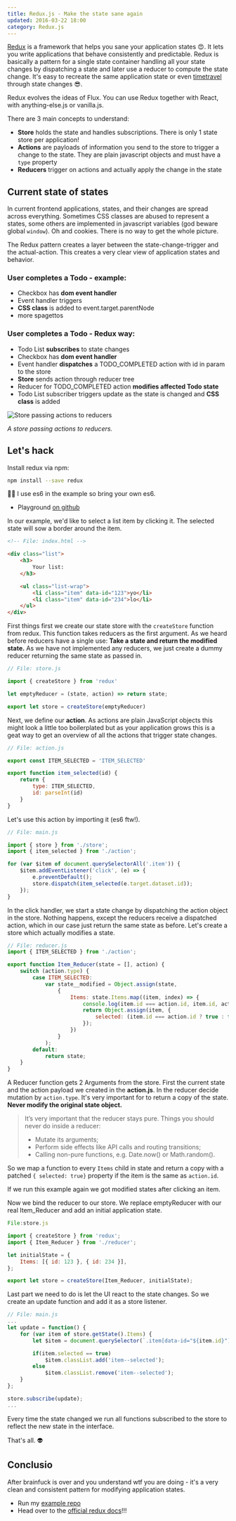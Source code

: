 ```yaml
---
title: Redux.js - Make the state sane again
updated: 2016-03-22 18:00
category: Redux.js
---
```


[Redux](http://redux.js.org/) is a framework that helps you sane your application states :heart_eyes:. It lets you write applications that behave consistently and predictable. Redux is basically a pattern for a single state container handling all your state changes by dispatching a state and later use a reducer to compute the state change. It's easy to recreate the same application state or even [timetravel](https://github.com/gaearon/redux-devtools) through state changes :sunglasses:.

Redux evolves the ideas of Flux. You can use Redux together with React, with anything-else.js or vanilla.js.

There are 3 main concepts to understand:

- **Store** holds the state and handles subscriptions. There is only 1 state store per application!
- **Actions** are payloads of information you send to the store to trigger a change to the state. They are plain javascript objects and must have a ```type``` property
- **Reducers** trigger on actions and actually apply the change in the state

## Current state of states

In current frontend applications, states, and their changes are spread across everything. Sometimes CSS classes are abused to represent a states, some others are implemented in javascript variables (god beware global ```window```). Oh and cookies. There is no way to get the whole picture.

The Redux pattern creates a layer between the state-change-trigger and the actual-action. This creates a very clear view of application states and behavior.

### User completes a Todo - example:

- Checkbox has **dom event handler**
- Event handler triggers
- **CSS class** is added to event.target.parentNode
- more spagettos

### User completes a Todo - Redux way:

- Todo List **subscribes** to state changes
- Checkbox has **dom event handler**
- Event handler **dispatches** a TODO_COMPLETED action with id in param to the store
- **Store** sends action through reducer tree
- Reducer for TODO_COMPLETED action **modifies affected Todo state**
- Todo List subscriber triggers update as the state is changed and **CSS class** is added

![Store passing actions to reducers](http://i.giphy.com/xztgj23fvzUyI.gif)

*A store passing actions to reducers.*

## Let's hack

Install redux via npm:

```sh
npm install --save redux
```

:guardsman: I use es6 in the example so bring your own es6.

- Playground [on github](https://github.com/k9ordon/redux-simple-example)

In our example, we'd like to select a list item by clicking it. The selected state will sow a border around the item.

```html
<!-- File: index.html -->

<div class="list">
    <h3>
        Your list:
    </h3>

    <ul class="list-wrap">
        <li class="item" data-id="123">yo</li>
        <li class="item" data-id="234">lo</li>
    </ul>
</div>
```

First things first we create our state store with the ```createStore``` function from redux. This function takes reducers as the first argument. As we heard before reducers have a single use: **Take a state and return the modified state.** As we have not implemented any reducers, we just create a dummy reducer returning the same state as passed in.

```js
// File: store.js

import { createStore } from 'redux'

let emptyReducer = (state, action) => return state;

export let store = createStore(emptyReducer)
```

Next, we define our **action**. As actions are plain JavaScript objects this might look a little too boilerplated but as your application grows this is a geat way to get an overview of all the actions that trigger state changes.

```js
// File: action.js

export const ITEM_SELECTED = 'ITEM_SELECTED'

export function item_selected(id) {
    return {
        type: ITEM_SELECTED,
        id: parseInt(id)
    }
}

```

Let's use this action by importing it (es6 ftw!).

```js
// File: main.js

import { store } from './store';
import { item_selected } from './action';

for (var $item of document.querySelectorAll('.item')) {
    $item.addEventListener('click', (e) => {
        e.preventDefault();
        store.dispatch(item_selected(e.target.dataset.id));
    });
}
```

In the click handler, we start a state change by dispatching the action object in the store. Nothing happens, except the reducers receive a dispatched action, which in our case just return the same state as before. Let's create a store which actually modifies a state.

```js
// File: reducer.js
import { ITEM_SELECTED } from './action';

export function Item_Reducer(state = [], action) {
    switch (action.type) {
        case ITEM_SELECTED:
            var state__modified = Object.assign(state,
                {
                    Items: state.Items.map((item, index) => {
                        console.log(item.id === action.id, item.id, action.id);
                        return Object.assign(item, {
                            selected: (item.id === action.id ? true : false)
                        });
                    })
                }
            );
        default:
            return state;
    }
}
```

A Reducer function gets 2 Arguments from the store. First the current state and the action payload we created in the **action.js**. In the reducer decide mutation by ```action.type```. It's very important for to return a copy of the state. **Never modify the original state object.**

> It’s very important that the reducer stays pure. Things you should never do inside a reducer:
>
> - Mutate its arguments;
> - Perform side effects like API calls and routing transitions;
> - Calling non-pure functions, e.g. Date.now() or Math.random().

So we map a function to every ```Items``` child in state and return a copy with a patched ```{ selected: true}``` property if the item is the same as ```action.id```.

If we run this example again we got modified states after clicking an item.

Now we bind the reducer to our store. We replace emptyReducer with our real Item_Reducer and add an initial application state.

```js
File:store.js

import { createStore } from 'redux';
import { Item_Reducer } from './reducer';

let initialState = {
    Items: [{ id: 123 }, { id: 234 }],
};

export let store = createStore(Item_Reducer, initialState);
```

Last part we need to do is let the UI react to the state changes. So we create an update function and add it as a store listener.

```js
// File: main.js
...
let update = function() {
    for (var item of store.getState().Items) {
        let $item = document.querySelector(`.item[data-id="${item.id}"]`);

        if(item.selected == true)
            $item.classList.add('item--selected');
        else
            $item.classList.remove('item--selected');
    }
};

store.subscribe(update);
...
```

Every time the state changed we run all functions subscribed to the store to reflect the new state in the interface.

That's all. :alien:

## Conclusio

After brainfuck is over and you understand wtf you are doing - it's a very clean and consistent pattern for modifying application states.

- Run my [example repo](https://github.com/k9ordon/redux-simple-example)
- Head over to the [official redux docs](http://redux.js.org/)!!!
